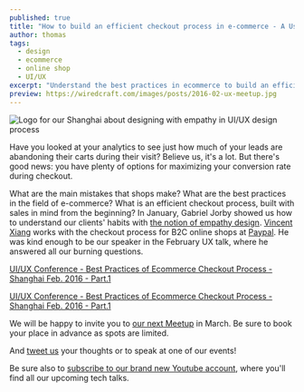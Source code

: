 ```yaml
---
published: true
title: "How to build an efficient checkout process in e-commerce - A User Experience Talk"
author: thomas
tags:
  - design
  - ecommerce
  - online shop
  - UI/UX
excerpt: "Understand the best practices in ecommerce to build an efficient checkout process and lower cart abandon rate."
preview: https://wiredcraft.com/images/posts/2016-02-ux-meetup.jpg
---
```


![Logo for our Shanghai about designing with empathy in UI/UX design process](https://wiredcraft.com/images/posts/2016-02-ux-meetup.jpg)

Have you looked at your analytics to see just how much of your leads are abandoning their carts during their visit?
Believe us, it's a lot. But there's good news: you have plenty of options for maximizing your conversion rate during checkout.

<!--more-->

What are the main mistakes that shops make? What are the best practices in the field of e-commerce? What is an efficient checkout process, built with sales in mind from the beginning?
In January, Gabriel Jorby showed us how to understand our clients' habits with [the notion of empathy design](https://wiredcraft.com/blog/ui-ux-tech-conference-design-with-empathy/).
[Vincent Xiang](https://cn.linkedin.com/in/yxiangeclille/) works with the checkout process for B2C online shops at [Paypal](http://www.paypal.com/). He was kind enough to be our speaker in the February UX talk, where he answered all our burning questions.

[UI/UX Conference - Best Practices of Ecommerce Checkout Process - Shanghai Feb. 2016 - Part.1](https://www.youtube.com/watch?v=ZCC71qOiRlQ)

[UI/UX Conference - Best Practices of Ecommerce Checkout Process - Shanghai Feb. 2016 - Part.1](https://www.youtube.com/watch?v=1BzIpn0ZLlA)

We will be happy to invite you to [our next Meetup](http://www.meetup.com/Shanghai-UI-UX-Designers-Meetup/) in March. Be sure to book your place in advance as spots are limited.

And [tweet us](https://twitter.com/wiredcraft) your thoughts or to speak at one of our events!

Be sure also to [subscribe to our brand new Youtube account](https://www.youtube.com/channel/UCvFAekDfG_dL2Kcbq-vrPXQ), where you'll find all our upcoming tech talks.
